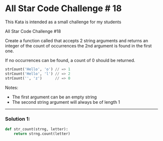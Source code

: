 # All Star Code Challenge # 18

This Kata is intended as a small challenge for my students

All Star Code Challenge #18

Create a function called that accepts 2 string arguments and returns an integer of the count of occurrences the 2nd argument is found in the first one.

If no occurrences can be found, a count of 0 should be returned.

```python
strCount('Hello', 'o') // => 1
strCount('Hello', 'l') // => 2
strCount('', 'z')      // => 0
```

Notes:

* The first argument can be an empty string
* The second string argument will always be of length 1

---

### Solution 1:

```python
def str_count(strng, letter):
    return strng.count(letter)
```
